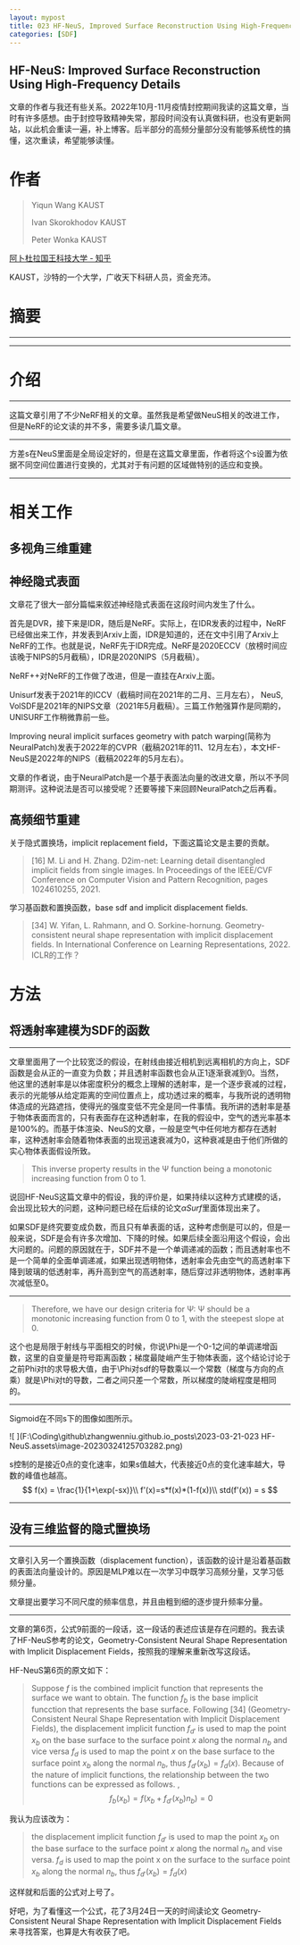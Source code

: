 ```yaml
---
layout: mypost
title: 023 HF-NeuS, Improved Surface Reconstruction Using High-Frequency Details
categories: [SDF]
---
```


##  HF-NeuS: Improved Surface Reconstruction Using High-Frequency Details

文章的作者与我还有些关系。2022年10月-11月疫情封控期间我读的这篇文章，当时有许多感想。由于封控导致精神失常，那段时间没有认真做科研，也没有更新网站，以此机会重读一遍，补上博客。后半部分的高频分量部分没有能够系统性的搞懂，这次重读，希望能够读懂。

# 作者

> Yiqun Wang KAUST 
>
> Ivan Skorokhodov KAUST 
>
> Peter Wonka KAUST

[阿卜杜拉国王科技大学 - 知乎](https://www.zhihu.com/topic/19872598)

KAUST，沙特的一个大学，广收天下科研人员，资金充沛。

# 摘要

---



---

# 介绍

---

这篇文章引用了不少NeRF相关的文章。虽然我是希望做NeuS相关的改进工作，但是NeRF的论文读的并不多，需要多读几篇文章。

---

方差s在NeuS里面是全局设定好的，但是在这篇文章里面，作者将这个s设置为依据不同空间位置进行变换的，尤其对于有问题的区域做特别的适应和变换。

---

# 相关工作

## 多视角三维重建

## 神经隐式表面

文章花了很大一部分篇幅来叙述神经隐式表面在这段时间内发生了什么。

首先是DVR，接下来是IDR，随后是NeRF。实际上，在IDR发表的过程中，NeRF已经做出来工作，并发表到Arxiv上面，IDR是知道的，还在文中引用了Arxiv上NeRF的工作。也就是说，NeRF先于IDR完成。NeRF是2020ECCV（放榜时间应该晚于NIPS的5月截稿），IDR是2020NIPS（5月截稿）。

NeRF++对NeRF的工作做了改进，但是一直挂在Arxiv上面。

Unisurf发表于2021年的ICCV（截稿时间在2021年的二月、三月左右）， NeuS, VolSDF是2021年的NIPS文章（2021年5月截稿）。三篇工作勉强算作是同期的，UNISURF工作稍微靠前一些。

Improving neural implicit surfaces geometry with patch warping(简称为NeuralPatch)发表于2022年的CVPR（截稿2021年的11、12月左右），本文HF-NeuS是2022年的NIPS（截稿2022年的5月左右）。

文章的作者说，由于NeuralPatch是一个基于表面法向量的改进文章，所以不予同期测评。这种说法是否可以接受呢？还要等接下来回顾NeuralPatch之后再看。

## 高频细节重建

关于隐式置换场，implicit replacement field，下面这篇论文是主要的贡献。

>  [16] M. Li and H. Zhang. D2im-net: Learning detail disentangled implicit fields from single images. In Proceedings of the IEEE/CVF Conference on Computer Vision and Pattern Recognition, pages 1024610255, 2021.

学习基函数和置换函数，base sdf and implicit displacement fields. 

> [34] W. Yifan, L. Rahmann, and O. Sorkine-hornung. Geometry-consistent  neural shape representation with implicit displacement fields. In  International Conference on Learning Representations, 2022.
> ICLR的工作？

# 方法

## 将透射率建模为SDF的函数

---

文章里面用了一个比较宽泛的假设，在射线由接近相机到远离相机的方向上，SDF函数是会从正的一直变为负数；并且透射率函数也会从正1逐渐衰减到0。当然，他这里的透射率是以体密度积分的概念上理解的透射率，是一个逐步衰减的过程，表示的光能够从给定距离的空间位置点上，成功透过来的概率，与我所说的透明物体造成的光路遮挡，使得光的强度变低不完全是同一件事情。我所讲的透射率是基于物体表面而言的，只有表面存在这种透射率，在我的假设中，空气的透光率基本是100%的。而基于体渲染、NeuS的文章，一般是空气中任何地方都存在透射率，这种透射率会随着物体表面的出现迅速衰减为0，这种衰减是由于他们所做的实心物体表面假设所致。

> This inverse property results in the Ψ function being a monotonic increasing function from 0 to 1.

说回HF-NeuS这篇文章中的假设，我的评价是，如果持续以这种方式建模的话，会出现比较大的问题，这种问题已经在后续的论文$\alpha Surf$里面体现出来了。

如果SDF是终究要变成负数，而且只有单表面的话，这种考虑倒是可以的，但是一般来说，SDF是会有许多次增加、下降的时候。如果后续全面沿用这个假设，会出大问题的。问题的原因就在于，SDF并不是一个单调递减的函数；而且透射率也不是一个简单的全面单调递减，如果出现透明物体，透射率会先由空气的高透射率下降到玻璃的低透射率，再升高到空气的高透射率，随后穿过非透明物体，透射率再次减低至0。

---

> Therefore, we have our design criteria for Ψ: Ψ should be a monotonic increasing function from 0 to 1, with the steepest slope at 0.

这个也是局限于射线与平面相交的时候，你说\Phi是一个0-1之间的单调递增函数，这里的自变量是符号距离函数；梯度最陡峭产生于物体表面，这个结论讨论于之前Phi对t的求导极大值，由于\Phi对sdf的导数乘以一个常数（梯度与方向的点乘）就是\Phi对t的导数，二者之间只差一个常数，所以梯度的陡峭程度是相同的。

---

Sigmoid在不同s下的图像如图所示。

![  ](F:\Coding\github\zhangwenniu.github.io\_posts\2023-03-21-023 HF-NeuS.assets\image-20230324125703282.png)

s控制的是接近0点的变化速率，如果s值越大，代表接近0点的变化速率越大，导数的峰值也越高。
$$
f(x) = \frac{1}{1+\exp(-sx)}\\
f'(x)=s*f(x)*(1-f(x))\\
std(f'(x)) = s
$$

---

## 没有三维监督的隐式置换场

---

文章引入另一个置换函数（displacement function），该函数的设计是沿着基函数的表面法向量设计的。原因是MLP难以在一次学习中既学习高频分量，又学习低频分量。

文章提出要学习不同尺度的频率信息，并且由粗到细的逐步提升频率分量。

---

文章的第6页，公式9前面的一段话，这一段话的表述应该是存在问题的。我去读了HF-NeuS参考的论文，Geometry-Consistent Neural Shape Representation with Implicit Displacement Fields，按照我的理解来重新改写这段话。

HF-NeuS第6页的原文如下：

> Suppose $f$ is the combined implicit function that represents the surface we want to obtain. The function $f_b$ is the base implicit funcction that represents the base surface. Following [34] (Geometry-Consistent Neural Shape Representation with Implicit Displacement Fields), the displacement implicit function $f_{d'}$ is used to map the point $x_b$ on the base surface to the surface point $x$ along the normal $n_b$ and vice versa $f_d$ is used to map the point $x$ on the base surface to the surface point $x_b$ along the normal $n_b$, thus $f_{d'}(x_b) = f_{d}(x)$. Because of the nature of implicit functions, the relationship between the two functions can be expressed as follows. ,
> $$
> f_{b}(x_b) = f(x_b+f_{d'}(x_b)n_b)=0 \tag{9}
> $$

我认为应该改为：

> the displacement implicit function $f_{d'}$ is used to map the point $x_b$ on the base surface to the surface point $x$ along the normal $n_b$ and vise versa. $f_d$ is used to map the point x on the surface to the surface point $x_b$ along the normal $n_b$, thus $f_{d'}(x_b)=f_{d}(x)$ 

这样就和后面的公式对上号了。

好吧，为了看懂这一个公式，花了3月24日一天的时间读论文 Geometry-Consistent Neural Shape Representation with Implicit Displacement Fields 来寻找答案，也算是大有收获了吧。